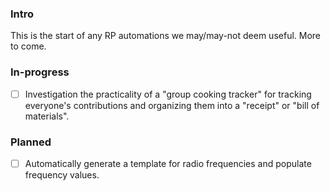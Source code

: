 ### Intro
This is the start of any RP automations we may/may-not deem useful. More to come.

### In-progress
- [ ] Investigation the practicality of a "group cooking tracker" for tracking everyone's contributions and organizing them into a "receipt" or "bill of materials".
### Planned
- [ ] Automatically generate a template for radio frequencies and populate frequency values.